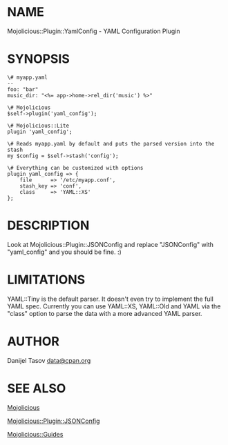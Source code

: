 # NAME

Mojolicious::Plugin::YamlConfig - YAML Configuration Plugin

# SYNOPSIS

    \# myapp.yaml
    --
    foo: "bar"
    music_dir: "<%= app->home->rel_dir('music') %>"

    \# Mojolicious
    $self->plugin('yaml_config');

    \# Mojolicious::Lite
    plugin 'yaml_config';

    \# Reads myapp.yaml by default and puts the parsed version into the stash
    my $config = $self->stash('config');

    \# Everything can be customized with options
    plugin yaml_config => {
        file      => '/etc/myapp.conf',
        stash_key => 'conf',
        class     => 'YAML::XS'
    };

# DESCRIPTION

Look at Mojolicious::Plugin::JSONConfig and replace "JSONConfig" with
"yaml_config" and you should be fine. :)

# LIMITATIONS

YAML::Tiny is the default parser. It doesn't even try to implement the
full YAML spec. Currently you can use YAML::XS, YAML::Old and YAML via
the "class" option to parse the data with a more advanced YAML parser.

# AUTHOR

Danijel Tasov <data@cpan.org>

# SEE ALSO

[Mojolicious](https://metacpan.org/pod/Mojolicious)

[Mojolicious::Plugin::JSONConfig](https://metacpan.org/pod/Mojolicious::Plugin::JSONConfig)

[Mojolicious::Guides](https://metacpan.org/pod/Mojolicious::Guides)

